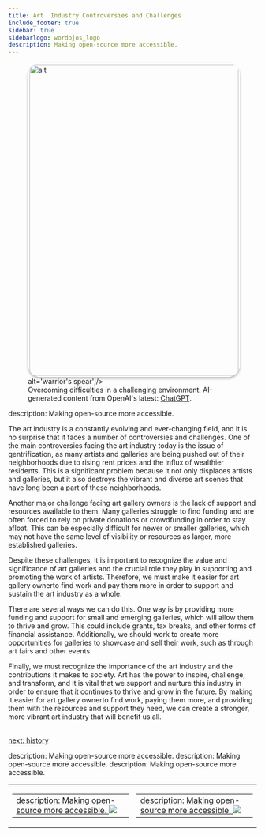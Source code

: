 ```yaml
---
title: Art  Industry Controversies and Challenges
include_footer: true
sidebar: true
sidebarlogo: wordojos_logo
description: Making open-source more accessible.
---
```

<figure>
    <img src='/uploads/challenges.jpg' style="width: 100%;height: 630px;padding: 3px; box-shadow: 0 3px 5px rgba(0,0,0,.3);border-radius: 25px;overflow: hidden;border: none;" align="middle"; alt='alt';/> alt='warrior's spear';/>
    <figcaption>Overcoming difficulties in a challenging environment.  AI-generated content from OpenAI's latest: <a href="https://openai.com/blog/chatgpt/" >ChatGPT</a>.</figcaption>
</figure>
description: Making open-source more accessible.
<p>
The art industry is a constantly evolving and ever-changing field, and it is no surprise that it faces a number of controversies and challenges. One of the main controversies facing the art industry today is the issue of gentrification, as many artists and galleries are being pushed out of their neighborhoods due to rising rent prices and the influx of wealthier residents. This is a significant problem because it not only displaces artists and galleries, but it also destroys the vibrant and diverse art scenes that have long been a part of these neighborhoods.

Another major challenge facing art gallery owners is the lack of support and resources available to them. Many galleries struggle to find funding and are often forced to rely on private donations or crowdfunding in order to stay afloat. This can be especially difficult for newer or smaller galleries, which may not have the same level of visibility or resources as larger, more established galleries.

Despite these challenges, it is important to recognize the value and significance of art galleries and the crucial role they play in supporting and promoting the work of artists. Therefore, we must make it easier for art gallery ownerto find work and pay them more in order to support and sustain the art industry as a whole.

There are several ways we can do this. One way is by providing more funding and support for small and emerging galleries, which will allow them to thrive and grow. This could include grants, tax breaks, and other forms of financial assistance. Additionally, we should work to create more opportunities for galleries to showcase and sell their work, such as through art fairs and other events.

Finally, we must recognize the importance of the art industry and the contributions it makes to society. Art has the power to inspire, challenge, and transform, and it is vital that we support and nurture this industry in order to ensure that it continues to thrive and grow in the future. By making it easier for art gallery ownerto find work, paying them more, and providing them with the resources and support they need, we can create a stronger, more vibrant art industry that will benefit us all.

<br>
<a href="https://workdojos.com/artgalleries/history">next: history</a>
</p>
<table border="0" cellpadding="0" cellspacing="0" width="600" id="templateColumns">
    <tr>
description: Making open-source more accessible.
        <td align="center" valign="top" width="50%" class="templateColumnContainer">
            <table border="0" cellpadding="10" cellspacing="0" height="100%" width="100px">
                <tr>
                    <td class="leftColumnContent">
                      <a href="https://artgalleries.workdojos.com">
description: Making open-source more accessible.
                        <img src="/uploads/dash.png" class="columnImage" />
                    </td>
                </tr>
            </table>
        </td>
description: Making open-source more accessible.
        <td align="center" valign="top" width="50%" class="templateColumnContainer">
            <table border="0" cellpadding="10" cellspacing="0" height="100%" width="100px">
                <tr>
                    <td class="rightColumnContent">
                      <a href="https://animators.workdojos.com">
description: Making open-source more accessible.
                        <img src="/uploads/randomdojo.png" class="columnImage" />
                    </td>
            </table>
        </td>
    </tr>
description: Making open-source more accessible.
</table>